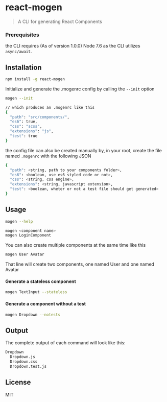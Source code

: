# react-mogen
> A CLI for generating React Components


### Prerequisites
the CLI requires (As of version 1.0.0) Node 7.6 as the CLI utilizes `async/await`.

## Installation

```bash
npm install -g react-mogen
```

Initialize and generate the .mogenrc config by calling the `--init` option

```bash
mogen --init

// which produces an .mogenrc like this
{
  "path": "src/components/",
  "es6": true,
  "css": "scss",
  "extensions": "js",
  "test": true
}
```

the config file can also be created manually by, in your root, create the file named `.mogenrc` with the following JSON

```bash
{
  "path": <string, path to your components folder>,
  "es6": <boolean, use es6 styled code or not>,
  "css": <string, css engine>,
  "extensions": <string, javascript extension>,
  "test": <boolean, wheter or not a test file should get generated>
}
```

## Usage

```bash
mogen --help

mogen <component name>
mogen LoginComponent
```

You can also create multiple components at the same time like this

```bash
mogen User Avatar
```

That line will create two components, one named User and one named Avatar

#### Generate a stateless component

```bash
mogen TextInput --stateless
```

#### Generate a component without a test

```bash
mogen Dropdown --notests
```

## Output
The complete output of each command will look like this:

```bash
Dropdown
  Dropdown.js
  Dropdown.css
  Dropdown.test.js
```

## License
MIT

